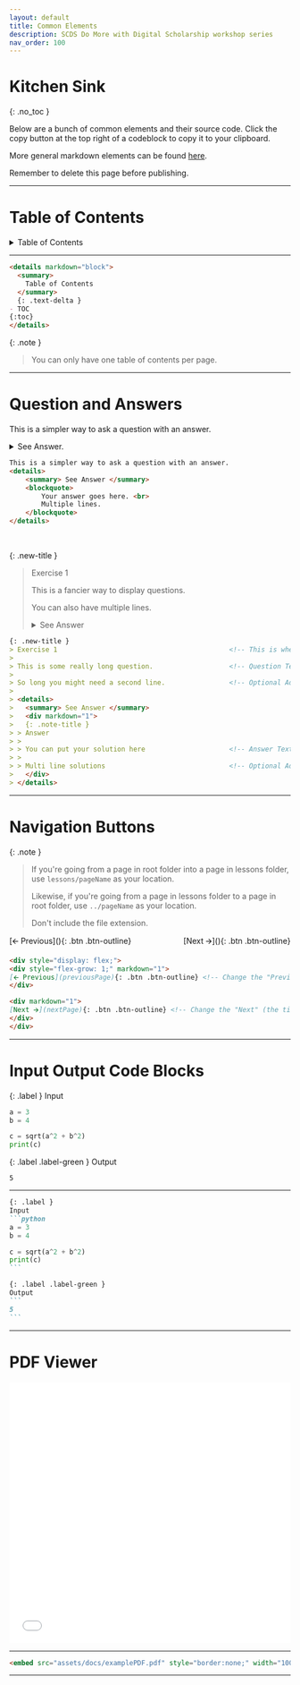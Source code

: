 ```yaml
---
layout: default
title: Common Elements
description: SCDS Do More with Digital Scholarship workshop series
nav_order: 100
---
```


# Kitchen Sink
{: .no_toc }

Below are a bunch of common elements and their source code. Click the copy button at the top right of a codeblock to copy it to your clipboard.

More general markdown elements can be found [here](kitchen_sink_DELETE).

Remember to delete this page before publishing.

***
<!-- -------------------------------------------------- -->

# Table of Contents
<div class="code-example" markdown="1">

<details markdown="block">
  <summary>
    Table of Contents
  </summary>
  {: .text-delta }
- TOC
{:toc}
</details>

---

````md
<details markdown="block">
  <summary>
    Table of Contents
  </summary>
  {: .text-delta }
- TOC
{:toc}
</details>
````

{: .note }
> You can only have one table of contents per page.

</div>

***
<!-- -------------------------------------------------- -->

# Question and Answers
<div class="code-example" markdown="1">

This is a simpler way to ask a question with an answer.
<details>
    <summary> See Answer. </summary> 
    <blockquote>
        Your answer goes here. <br>
        Multiple lines.
    </blockquote>
</details>

```md
This is a simpler way to ask a question with an answer.                         <!-- Question Text -->
<details>
    <summary> See Answer </summary>            
    <blockquote>
        Your answer goes here. <br>                                             <!-- Answer Text -->
        Multiple lines.
    </blockquote>
</details>
```
<br>

{: .new-title }
> Exercise 1
> 
> This is a fancier way to display questions.
> 
> You can also have multiple lines.
>
> <details>
>   <summary> See Answer </summary>
>   <div markdown="1">
>   {: .note-title }
> > Answer
> > 
> > You can put your solution here
> >
> > Multi line solutions
>   </div>
> </details>

```md
{: .new-title }
> Exercise 1                                           <!-- This is where you edit the title -->
> 
> This is some really long question.                   <!-- Question Text -->
> 
> So long you might need a second line.                <!-- Optional Additional Text -->
>
> <details>
>   <summary> See Answer </summary>
>   <div markdown="1">
>   {: .note-title }                                   
> > Answer
> > 
> > You can put your solution here                     <!-- Answer Text -->
> >
> > Multi line solutions                               <!-- Optional Additional Text -->
>   </div>
> </details>
```

</div>

***
<!-- -------------------------------------------------- -->

# Navigation Buttons

{: .note }
> If you're going from a page in root folder into a page in lessons folder, use `lessons/pageName` as your location.
>
> Likewise, if you're going from a page in lessons folder to a page in root folder, use `../pageName` as your location.
>
> Don't include the file extension.

<div class="code-example" markdown="1">

<div style="display: flex;">
<div style="flex-grow: 1;" markdown="1">
[🡨 Previous](){: .btn .btn-outline} 
</div>

<div markdown="1">
[Next 🡪](){: .btn .btn-outline}
</div>
</div>

```md
<div style="display: flex;">
<div style="flex-grow: 1;" markdown="1">
[🡨 Previous](previousPage){: .btn .btn-outline} <!-- Change the "Previous" (the title of button) and "previousPage" (filename location) -->
</div>

<div markdown="1">
[Next 🡪](nextPage){: .btn .btn-outline} <!-- Change the "Next" (the title of button) and "nextPage" (filename location) -->
</div>
</div>
```

</div>

***
<!-- -------------------------------------------------- -->

# Input Output Code Blocks
<div class="code-example" markdown="1">

{: .label }
Input
```python
a = 3
b = 4

c = sqrt(a^2 + b^2)
print(c)
```

{: .label .label-green }
Output
```
5
```

---

````md
{: .label }
Input
```python
a = 3
b = 4

c = sqrt(a^2 + b^2)
print(c)
```

{: .label .label-green }
Output
```
5
```
````

</div>

***
<!-- -------------------------------------------------- -->

# PDF Viewer
<div class="code-example" markdown="1">

<embed src="assets/docs/examplePDF.pdf" style="border:none;" width="100%" height="466px">

---

````md
<embed src="assets/docs/examplePDF.pdf" style="border:none;" width="100%" height="466px">
````

</div>

***
<!-- -------------------------------------------------- -->
